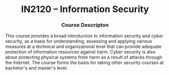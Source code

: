 <h1 align="center"> IN2120 – Information Security </h1> 

<h3 align="center"> Course Descripton </h3> 

This course provides a broad introduction to information security and cyber security, as a basis for understanding, assessing and applying various measures at a technical and organizational level that can provide adequate protection of information resources against harm. Cyber security is also about protecting physical systems from harm as a result of attacks through the Internet. The course forms the basis for taking other security courses at bachelor's and master's level.

